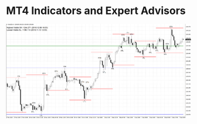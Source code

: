 # MT4 Indicators and Expert Advisors

![alt text](https://raw.githubusercontent.com/SeanEstey/algos/master/images/ict.png "ICT Indicator")
